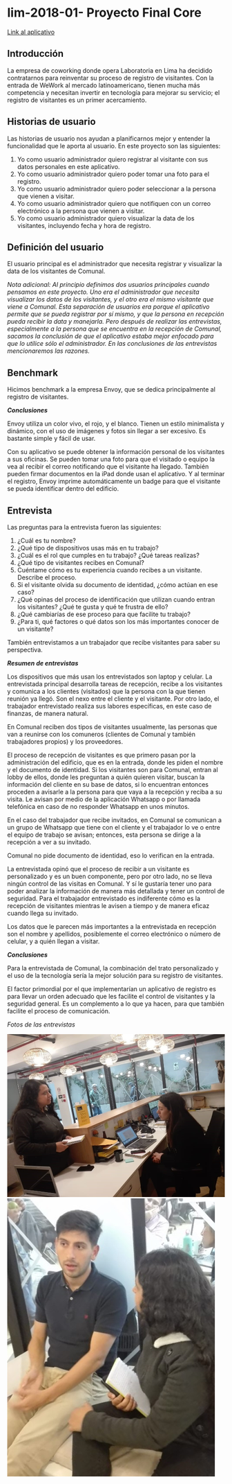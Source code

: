 # lim-2018-01- Proyecto Final Core

[Link al aplicativo](https://dodamaticorena.github.io/lim-2018-05-bc-core-pm-socialnetwork/src/)

## Introducción

La empresa de coworking donde opera Laboratoria en Lima ha decidido contratarnos para reinventar su proceso de registro de visitantes. Con la entrada de WeWork al mercado latinoamericano, tienen mucha más competencia y necesitan invertir en tecnología para mejorar su servicio; el registro de visitantes es un primer acercamiento. 

## Historias de usuario

Las historias de usuario nos ayudan a planificarnos mejor y entender la funcionalidad que le aporta al usuario. En este proyecto son las siguientes:

1. Yo como usuario administrador quiero registrar al visitante con sus datos personales en este aplicativo.
2. Yo como usuario administrador quiero poder tomar una foto para el registro.
3. Yo como usuario administrador quiero poder seleccionar a la persona que vienen a visitar.
4. Yo como usuario administrador quiero que notifiquen con un correo electrónico a la persona que vienen a visitar.
5. Yo como usuario administrador quiero visualizar la data de los visitantes, incluyendo fecha y hora de registro.

## Definición del usuario

El usuario principal es el administrador que necesita registrar y visualizar la data de los visitantes de Comunal.

_Nota adicional: Al principio definimos dos usuarios principales cuando pensamos en este proyecto. Uno era el administrador que necesita visualizar los datos de los visitantes, y el otro era el mismo visitante que viene a Comunal. Esta separación de usuarios era porque el aplicativo permite que se pueda registrar por sí mismo, y que la persona en recepción pueda recibir la data y manejarla. Pero después de realizar las entrevistas, especialmente a la persona que se encuentra en la recepción de Comunal, sacamos la conclusión de que el aplicativo estaba mejor enfocado para que lo utilice sólo el administrador. En las conclusiones de las entrevistas mencionaremos las razones._

## Benchmark

Hicimos benchmark a la empresa Envoy, que se dedica principalmente al registro de visitantes. 

**_Conclusiones_**

Envoy utiliza un color vivo, el rojo, y el blanco. Tienen un estilo minimalista y dinámico, con el uso de imágenes y fotos sin llegar a ser excesivo. Es bastante simple y fácil de usar.

Con su aplicativo se puede obtener la información personal de los visitantes a sus oficinas. Se pueden tomar una foto para que el visitado o equipo la vea al recibir el correo notificando que el visitante ha llegado. También pueden firmar documentos en la iPad donde usan el aplicativo. Y al terminar el registro, Envoy imprime automáticamente un badge para que el visitante se pueda identificar dentro del edificio.

## Entrevista

Las preguntas para la entrevista fueron las siguientes:

1. ¿Cuál es tu nombre?
2. ¿Qué tipo de dispositivos usas más en tu trabajo?
3. ¿Cuál es el rol que cumples en tu trabajo? ¿Qué tareas realizas?
4. ¿Qué tipo de visitantes recibes en Comunal? 
5. Cuéntame cómo es tu experiencia cuando recibes a un visitante. Describe el proceso.
6. Si el visitante olvida su documento de identidad, ¿cómo actúan en ese caso?
7. ¿Qué opinas del proceso de identificación que utilizan cuando entran los visitantes? ¿Qué te gusta y qué te frustra de ello?
8. ¿Qué cambiarías de ese proceso para que facilite tu trabajo?
9. ¿Para ti, qué factores o qué datos son los más importantes conocer de un visitante?

También entrevistamos a un trabajador que recibe visitantes para saber su perspectiva.

**_Resumen de entrevistas_**

Los dispositivos que más usan los entrevistados son laptop y celular. La entrevistada principal desarrolla tareas de recepción, recibe a los visitantes y comunica a los clientes (visitados) que la persona con la que tienen reunión ya llegó. Son el nexo entre el cliente y el visitante. Por otro lado, el trabajador entrevistado realiza sus labores específicas, en este caso de finanzas, de manera natural. 

En Comunal reciben dos tipos de visitantes usualmente, las personas que van a reunirse con los comuneros (clientes de Comunal y también trabajadores propios) y los proveedores.

El proceso de recepción de visitantes es que primero pasan por la administración del edificio, que es en la entrada, donde les piden el nombre y el documento de identidad. Si los visitantes son para Comunal, entran al lobby de ellos, donde les preguntan a quién quieren visitar, buscan la información del cliente en su base de datos, si lo encuentran entonces proceden a avisarle a la persona para que vaya a la recepción y reciba a su visita. Le avisan por medio de la aplicación Whatsapp o por llamada telefónica en caso de no responder Whatsapp en unos minutos.

En el caso del trabajador que recibe invitados, en Comunal se comunican a un grupo de Whatsapp que tiene con el cliente y el trabajador lo ve o entre el equipo de trabajo se avisan; entonces, esta persona se dirige a la recepción a ver a su invitado.

Comunal no pide documento de identidad, eso lo verifican en la entrada.

La entrevistada opinó que el proceso de recibir a un visitante es personalizado y es un buen componente, pero por otro lado, no se lleva ningún control de las visitas en Comunal. Y sí le gustaría tener uno para poder analizar la información de manera más detallada y tener un control de seguridad. 
Para el trabajador entrevistado es indiferente cómo es la recepción de visitantes mientras le avisen a tiempo y de manera eficaz cuando llega su invitado.

Los datos que le parecen más importantes a la entrevistada en recepción son el nombre y apellidos, posiblemente el correo electrónico o número de celular, y a quién llegan a visitar.

**_Conclusiones_**

Para la entrevistada de Comunal, la combinación del trato personalizado y el uso de la tecnología sería la mejor solución para su registro de visitantes.

El factor primordial por el que implementarían un aplicativo de registro es para llevar un orden adecuado que les facilite el control de visitantes y la seguridad general. Es un complemento a lo que ya hacen, para que también facilite el proceso de comunicación.

_Fotos de las entrevistas_

![Sin titulo](/img/entrevista.jpeg) ![Sin titulo](/img/entrevista2.jpeg)


